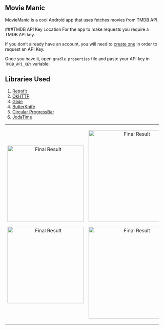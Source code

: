 Movie Manic
--------------------
MovieManic is a cool Android app that uses fetches movies from TMDB API.

###TMDB API Key Location
For the app to make requests you require a TMDB API key. 

If you don’t already have an account, you will need to [create one](https://www.themoviedb.org/account/signup) 
in order to request an API Key.

Once you have it, open `gradle.properties` file and paste your API key in `TMDB_API_KEY` variable.

## Libraries Used
 1. [Retrofit](http://square.github.io/retrofit/)
 2. [OkHTTP](http://square.github.io/okhttp/)
 3. [Glide](https://github.com/bumptech/glide)
 4. [ButterKnife](http://jakewharton.github.io/butterknife/)
 5. [Circular ProgressBar](https://github.com/lopspower/CircularProgressBar)
 6. [JodaTime](http://www.joda.org/joda-time/)
 
 
 
 <table>
  <td>
    <p align="center">
  <img src="https://github.com/kioko/android-nano-degree/blob/master/MovieManiac/art/PhoneView.png?raw=true" alt="Final Result" width="250"/>
</p>
<p align="center">
  <img src="https://github.com/kioko/android-nano-degree/blob/master/MovieManiac/art/PhoneView-MovieDetail.png?raw=true" alt="Final Result" width="250"/>
</p>
  </td>
  
  <td>
  <p align="center">
  <img src="https://github.com/kioko/android-nano-degree/blob/master/MovieManiac/art/NoMovieTabView.png?raw=true" alt="Final Result" width="300"/>
</p>
    <p align="center">
  <img style="position: center;" src="https://github.com/kioko/android-nano-degree/blob/master/MovieManiac/art/TabletView.png?raw=true" alt="Final Result" width="300"/>
</p>
  </td>
</tr>
</table>